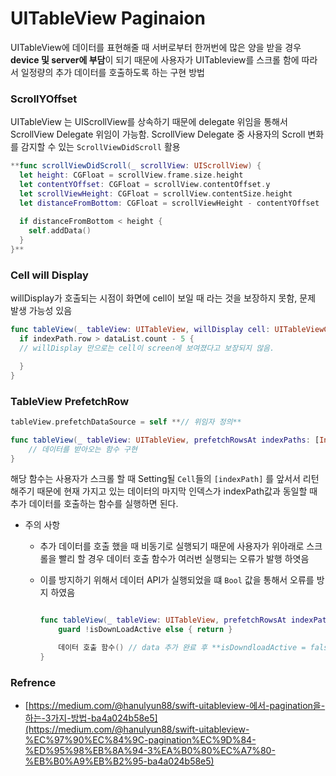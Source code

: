 # UITableView Paginaion

UITableView에 데이터를 표현해줄 때 서버로부터 한꺼번에 많은 양을 받을 경우 **device 및 server에 부담**이 되기 때문에 사용자가 UITableview를 스크롤 함에 따라서 일정량의 추가 데이터를 호출하도록 하는 구현 방법

### ScrollYOffset

UITableView 는 UIScrollView를 상속하기 때문에 delegate 위임을 통해서 ScrollView Delegate 위임이 가능함. ScrollView Delegate 중 사용자의 Scroll 변화를 감지할 수 있는 `ScrollViewDidScroll` 활용

```swift
**func scrollViewDidScroll(_ scrollView: UIScrollView) {        
  let height: CGFloat = scrollView.frame.size.height            
  let contentYOffset: CGFloat = scrollView.contentOffset.y            
  let scrollViewHeight: CGFloat = scrollView.contentSize.height            
  let distanceFromBottom: CGFloat = scrollViewHeight - contentYOffset
            
  if distanceFromBottom < height {
    self.addData()            
  }
}**
```

### Cell will Display

willDisplay가 호출되는 시점이 화면에 cell이 보일 때 라는 것을 보장하지 못함, 문제 발생 가능성 있음

```swift
func tableView(_ tableView: UITableView, willDisplay cell: UITableViewCell, forRowAt indexPath: IndexPath) {
  if indexPath.row > dataList.count - 5 {
  // willDisplay 만으로는 cell이 screen에 보여졌다고 보장되지 않음.

  }
}
```

### TableView PrefetchRow

```swift
tableView.prefetchDataSource = self **// 위임자 정의**

func tableView(_ tableView: UITableView, prefetchRowsAt indexPaths: [IndexPath]) {
	// 데이터를 받아오는 함수 구현
}
```

 해당 함수는 사용자가 스크롤 할 때 Setting될 `Cell`들의 `[indexPath]` 를 앞서서 리턴 해주기 때문에 현재 가지고 있는 데이터의 마지막 인덱스가 indexPath값과 동일할 때 추가 데이터를 호출하는 함수를 실행하면 된다.

- 주의 사항
    - 추가 데이터를 호출 했을 때 비동기로 실행되기 때문에 사용자가 위아래로 스크롤을 빨리 할 경우 데이터 호출 함수가 여러번 실행되는 오류가 발행 하엿음
    - 이를 방지하기 위해서 데이터 API가 실행되었을 떄 `Bool` 값을 통해서 오류를 방지 하였음

        ```swift

        func tableView(_ tableView: UITableView, prefetchRowsAt indexPaths: [IndexPath]) {
        	guard !isDownLoadActive else { return }

        	데이터 호출 함수() // data 추가 완료 후 **isDowndloadActive = false**
        }
        ```

### Refrence

- [https://medium.com/@hanulyun88/swift-uitableview-에서-pagination을-하는-3가지-방법-ba4a024b58e5](https://medium.com/@hanulyun88/swift-uitableview-%EC%97%90%EC%84%9C-pagination%EC%9D%84-%ED%95%98%EB%8A%94-3%EA%B0%80%EC%A7%80-%EB%B0%A9%EB%B2%95-ba4a024b58e5)